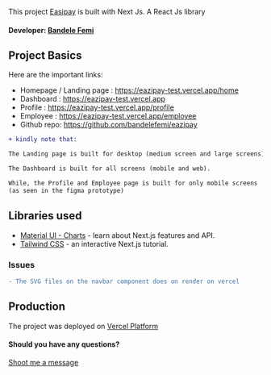 This project [Easipay](https://eazipay-test.vercel.app/) is built with Next Js. A React Js library

#### Developer: [Bandele Femi](https://bandelefemi.vercel.app)

## Project Basics

Here are the important links:


- Homepage / Landing page : https://eazipay-test.vercel.app/home
- Dashboard : https://eazipay-test.vercel.app
- Profile : https://eazipay-test.vercel.app/profile
- Employee : https://eazipay-test.vercel.app/employee
- Github repo: https://github.com/bandelefemi/eazipay




```diff
+ kindly note that:

The Landing page is built for desktop (medium screen and large screens) only.

The Dashboard is built for all screens (mobile and web).

While, the Profile and Employee page is built for only mobile screens
(as seen in the figma prototype)
```

## Libraries used



- [Material UI - Charts](https://mui.com) - learn about Next.js features and API.
- [Tailwind CSS](https://tailwindcss.com/) - an interactive Next.js tutorial.

### Issues
```diff
- The SVG files on the navbar component does on render on vercel
```

## Production

The project was deployed on [Vercel Platform](https://vercel.com)


#### Should you have any questions?

[Shoot me a message](https://bandelefemi.vercel.app/#contact)



